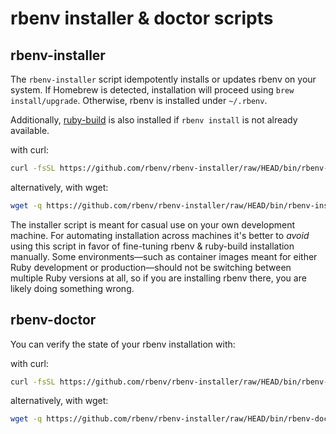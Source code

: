 # rbenv installer & doctor scripts

## rbenv-installer

The `rbenv-installer` script idempotently installs or updates rbenv on your
system. If Homebrew is detected, installation will proceed using `brew
install/upgrade`. Otherwise, rbenv is installed under `~/.rbenv`.

Additionally, [ruby-build](https://github.com/rbenv/ruby-build#readme) is also
installed if `rbenv install` is not already available.

with curl:

  ```sh
  curl -fsSL https://github.com/rbenv/rbenv-installer/raw/HEAD/bin/rbenv-installer | bash
  ```

alternatively, with wget:

  ```sh
  wget -q https://github.com/rbenv/rbenv-installer/raw/HEAD/bin/rbenv-installer -O- | bash
  ```

The installer script is meant for casual use on your own development machine.
For automating installation across machines it's better to _avoid_ using this
script in favor of fine-tuning rbenv & ruby-build installation manually. Some
environments—such as container images meant for either Ruby development or
production—should not be switching between multiple Ruby versions at all, so if
you are installing rbenv there, you are likely doing something wrong.

## rbenv-doctor

You can verify the state of your rbenv installation with:

with curl:

  ```sh
  curl -fsSL https://github.com/rbenv/rbenv-installer/raw/HEAD/bin/rbenv-doctor | bash
  ```

alternatively, with wget:

  ```sh
  wget -q https://github.com/rbenv/rbenv-installer/raw/HEAD/bin/rbenv-doctor -O- | bash
  ```
